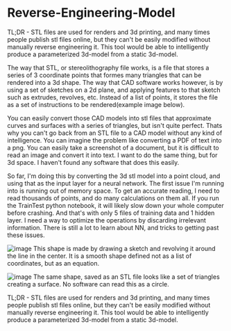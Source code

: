 # Reverse-Engineering-Model

TL;DR - STL files are used for renders and 3d printing, and many times people publish stl files online, but they can't be easily modified without manually reverse engineering it.
This tool would be able to intelligently produce a parameterized 3d-model from a static 3d-model.



The way that STL, or stereolithography file works, is a file that stores a series of 3 coordinate points that formes many triangles that can be rendered into a 3d shape. The way that CAD software works however, is by using a set of sketches on a 2d plane, and applying features to that sketch such as extrudes, revolves, etc. Instead of a list of points, it stores the file as a set of instructions to be rendered(example image below).

You can easily convert those CAD models into stl files that approximate curves and surfaces with a series of triangles, but isn't quite perfect. Thats why you can't go back from an STL file to a CAD model without any kind of intelligence. You can imagine the problem like converting a PDF of text into a png. You can easily take a screenshot of a document, but it is difficult to read an image and convert it into text. I want to do the same thing, but for 3d space. I haven't found any software that does this easily.

So far, I'm doing this by converting the 3d stl model into a point cloud, and using that as the input layer for a neural network. The first issue I'm running into is running out of memory space. To get an accurate reading, I need to read thousands of points, and do many calculations on them all. If you run the TrainTest python notebook, it will likely slow down your whole computer before crashing. And that's with only 5 files of training data and 1 hidden layer. I need a way to optimize the operations by discarding irrelevant information. There is still a lot to learn about NN, and tricks to getting past these issues.

![image](https://github.com/PlantTheDiffuser/Reverse-Engineering-Model/assets/59662694/b4835276-f27e-4ff4-b682-9449b6e9380b)
This shape is made by drawing a sketch and revolving it around the line in the center. It is a smooth shape defined not as a list of coordinates, but as an equation.

![image](https://github.com/PlantTheDiffuser/Reverse-Engineering-Model/assets/59662694/d5b55999-db1e-45ca-994d-7ce27535d481)
The same shape, saved as an STL file looks like a set of triangles creating a surface. No software can read this as a circle.

TL;DR - STL files are used for renders and 3d printing, and many times people publish stl files online, but they can't be easily modified without manually reverse engineering it.
This tool would be able to intelligently produce a parameterized 3d-model from a static 3d-model.
